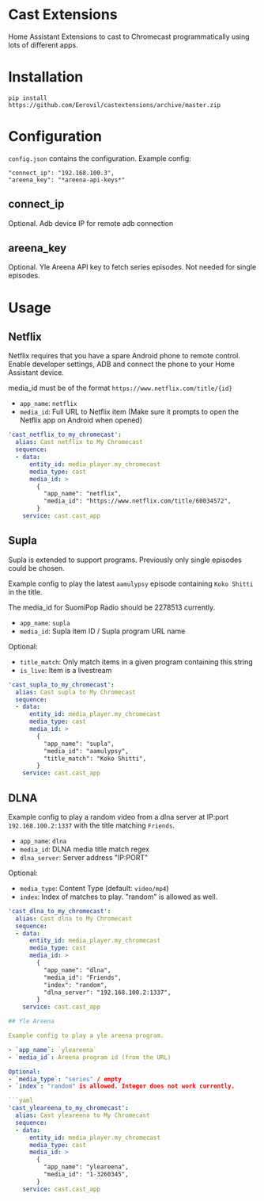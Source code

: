 # Cast Extensions

Home Assistant Extensions to cast to Chromecast programmatically using lots of different apps.


# Installation

```
pip install https://github.com/Eerovil/castextensions/archive/master.zip
```

# Configuration

`config.json` contains the configuration. Example config:
```
"connect_ip": "192.168.100.3",
"areena_key": "*areena-api-keys*"
```

## connect_ip
Optional. Adb device IP for remote adb connection

## areena_key
Optional. Yle Areena API key to fetch series episodes. Not needed for single episodes.

# Usage

## Netflix

Netflix requires that you have a spare Android phone to remote control. Enable developer settings, ADB and connect the phone to your Home Assistant device.

media_id must be of the format `https://www.netflix.com/title/{id}`

- `app_name`: `netflix`
- `media_id`: Full URL to Netflix item (Make sure it prompts to open the Netflix app on Android when opened)

```yaml
'cast_netflix_to_my_chromecast':
  alias: Cast netflix to My Chromecast
  sequence:
  - data:
      entity_id: media_player.my_chromecast
      media_type: cast
      media_id: >
        {
          "app_name": "netflix",
          "media_id": "https://www.netflix.com/title/60034572",
        }
    service: cast.cast_app
```

## Supla

Supla is extended to support programs. Previously only single episodes could be chosen.

Example config to play the latest `aamulypsy` episode containing `Koko Shitti` in the title.

The media_id for SuomiPop Radio should be 2278513 currently.

- `app_name`: `supla`
- `media_id`: Supla item ID / Supla program URL name

Optional:
- `title_match`: Only match items in a given program containing this string
- `is_live`: Item is a livestream

```yaml
'cast_supla_to_my_chromecast':
  alias: Cast supla to My Chromecast
  sequence:
  - data:
      entity_id: media_player.my_chromecast
      media_type: cast
      media_id: >
        {
          "app_name": "supla",
          "media_id": "aamulypsy",
          "title_match": "Koko Shitti",
        }
    service: cast.cast_app
```

## DLNA

Example config to play a random video from a dlna server at IP:port `192.168.100.2:1337` with the title matching `Friends`.

- `app_name`: `dlna`
- `media_id`: DLNA media title match regex
- `dlna_server`: Server address "IP:PORT"

Optional:
- `media_type`: Content Type (default: `video/mp4`)
- `index`: Index of matches to play. "random" is allowed as well.

```yaml
'cast_dlna_to_my_chromecast':
  alias: Cast dlna to My Chromecast
  sequence:
  - data:
      entity_id: media_player.my_chromecast
      media_type: cast
      media_id: >
        {
          "app_name": "dlna",
          "media_id": "Friends",
          "index": "random",
          "dlna_server": "192.168.100.2:1337",
        }
    service: cast.cast_app

## Yle Areena

Example config to play a yle areena program.

- `app_name`: `yleareena`
- `media_id`: Areena program id (from the URL)

Optional:
- `media_type`: "series" / empty
- `index`: "random" is allowed. Integer does not work currently.

```yaml
'cast_yleareena_to_my_chromecast':
  alias: Cast yleareena to My Chromecast
  sequence:
  - data:
      entity_id: media_player.my_chromecast
      media_type: cast
      media_id: >
        {
          "app_name": "yleareena",
          "media_id": "1-3260345",
        }
    service: cast.cast_app
